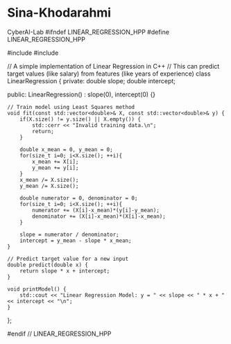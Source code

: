 # Sina-Khodarahmi
CyberAI-Lab
#ifndef LINEAR_REGRESSION_HPP
#define LINEAR_REGRESSION_HPP

#include <vector>
#include <iostream>

// A simple implementation of Linear Regression in C++
// This can predict target values (like salary) from features (like years of experience)
class LinearRegression {
private:
    double slope;
    double intercept;

public:
    LinearRegression() : slope(0), intercept(0) {}

    // Train model using Least Squares method
    void fit(const std::vector<double>& X, const std::vector<double>& y) {
        if(X.size() != y.size() || X.empty()) {
            std::cerr << "Invalid training data.\n";
            return;
        }

        double x_mean = 0, y_mean = 0;
        for(size_t i=0; i<X.size(); ++i){
            x_mean += X[i];
            y_mean += y[i];
        }
        x_mean /= X.size();
        y_mean /= X.size();

        double numerator = 0, denominator = 0;
        for(size_t i=0; i<X.size(); ++i){
            numerator += (X[i]-x_mean)*(y[i]-y_mean);
            denominator += (X[i]-x_mean)*(X[i]-x_mean);
        }

        slope = numerator / denominator;
        intercept = y_mean - slope * x_mean;
    }

    // Predict target value for a new input
    double predict(double x) {
        return slope * x + intercept;
    }

    void printModel() {
        std::cout << "Linear Regression Model: y = " << slope << " * x + " << intercept << "\n";
    }
};

#endif // LINEAR_REGRESSION_HPP

